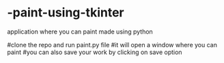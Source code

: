 # -paint-using-tkinter
application where you can paint made using python

#clone the repo and run paint.py file 
#it will open a window where you can paint 
#you can also save your work by clicking on save option
